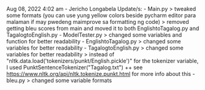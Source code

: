 Aug 08, 2022 4:02 am - Jericho Longabela
Update/s:
        - Main.py
            > tweaked some formats (you can use yung yellow colors beside pycharm editor para malaman if may
                pwedeng maimprove sa formatting ng code)
            > removed getting bleu scores from main and moved it to both EnglishtoTagalog.py and TagalogtoEnglish.py
        - ModelTester.py
            > changed some variables and function for better readability
        - EnglishtoTagalog.py
            > changed some variables for better readability
        - TagalogtoEnglish.py
            > changed some variables for better readability
            > instead of "nltk.data.load('tokenizers/punkt/English.pickle')" for the tokenizer variable,
                I used PunktSentenceTokenizer("Tagalog.txt")
                ++ see https://www.nltk.org/api/nltk.tokenize.punkt.html for more info about this
        - bleu.py
            > changed some variable formats